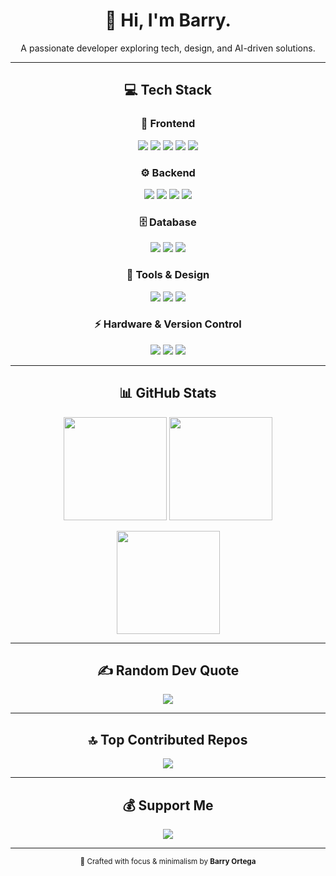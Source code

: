 <h1 align="center">👋 Hi, I'm Barry.</h1>
<p align="center">A passionate developer exploring tech, design, and AI-driven solutions.</p>

---

<h2 align="center">💻 Tech Stack</h2>

<h3 align="center">🎨 Frontend</h3>
<p align="center">
  <img src="https://img.shields.io/badge/HTML5-0b0b0b?style=for-the-badge&logo=html5&logoColor=white"/>
  <img src="https://img.shields.io/badge/CSS3-0b0b0b?style=for-the-badge&logo=css3&logoColor=white"/>
  <img src="https://img.shields.io/badge/JavaScript-0b0b0b?style=for-the-badge&logo=javascript&logoColor=white"/>
  <img src="https://img.shields.io/badge/TypeScript-0b0b0b?style=for-the-badge&logo=typescript&logoColor=white"/>
  <img src="https://img.shields.io/badge/React-0b0b0b?style=for-the-badge&logo=react&logoColor=white"/>
</p>

<h3 align="center">⚙️ Backend</h3>
<p align="center">
  <img src="https://img.shields.io/badge/Python-0b0b0b?style=for-the-badge&logo=python&logoColor=white"/>
  <img src="https://img.shields.io/badge/Java-0b0b0b?style=for-the-badge&logo=openjdk&logoColor=white"/>
  <img src="https://img.shields.io/badge/PHP-0b0b0b?style=for-the-badge&logo=php&logoColor=white"/>
  <img src="https://img.shields.io/badge/Django-0b0b0b?style=for-the-badge&logo=django&logoColor=white"/>
</p>

<h3 align="center">🗄️ Database</h3>
<p align="center">
  <img src="https://img.shields.io/badge/MySQL-0b0b0b?style=for-the-badge&logo=mysql&logoColor=white"/>
  <img src="https://img.shields.io/badge/MariaDB-0b0b0b?style=for-the-badge&logo=mariadb&logoColor=white"/>
  <img src="https://img.shields.io/badge/PostgreSQL-0b0b0b?style=for-the-badge&logo=postgresql&logoColor=white"/>
</p>

<h3 align="center">🧩 Tools & Design</h3>
<p align="center">
  <img src="https://img.shields.io/badge/Figma-0b0b0b?style=for-the-badge&logo=figma&logoColor=white"/>
  <img src="https://img.shields.io/badge/Photoshop-0b0b0b?style=for-the-badge&logo=adobephotoshop&logoColor=white"/>
  <img src="https://img.shields.io/badge/PowerShell-0b0b0b?style=for-the-badge&logo=powershell&logoColor=white"/>
</p>

<h3 align="center">⚡ Hardware & Version Control</h3>
<p align="center">
  <img src="https://img.shields.io/badge/Arduino-0b0b0b?style=for-the-badge&logo=arduino&logoColor=white"/>
  <img src="https://img.shields.io/badge/Git-0b0b0b?style=for-the-badge&logo=git&logoColor=white"/>
  <img src="https://img.shields.io/badge/GitHub-0b0b0b?style=for-the-badge&logo=github&logoColor=white"/>
</p>

---

<h2 align="center">📊 GitHub Stats</h2>
<p align="center">
  <img src="https://github-readme-stats.vercel.app/api?username=barryillest&theme=graywhite&hide_border=true&include_all_commits=true&count_private=true" height="165"/>
  <img src="https://nirzak-streak-stats.vercel.app/?user=barryillest&theme=graywhite&hide_border=true" height="165"/>
</p>

<p align="center">
  <img src="https://github-readme-stats.vercel.app/api/top-langs/?username=barryillest&theme=graywhite&hide_border=true&include_all_commits=true&count_private=true&layout=compact" height="165"/>
</p>

---

<h2 align="center">✍️ Random Dev Quote</h2>
<p align="center">
  <img src="https://quotes-github-readme.vercel.app/api?type=horizontal&theme=dark"/>
</p>

---

<h2 align="center">🔝 Top Contributed Repos</h2>
<p align="center">
  <img src="https://github-contributor-stats.vercel.app/api?username=barryillest&limit=5&theme=graywhite&combine_all_yearly_contributions=true"/>
</p>

---

<h2 align="center">💰 Support Me</h2>
<p align="center">
  <a href="https://paypal.me/subtozhc">
    <img src="https://img.shields.io/badge/PayPal-0b0b0b?style=for-the-badge&logo=paypal&logoColor=white"/>
  </a>
</p>

---

<p align="center"><sub>🖤 Crafted with focus & minimalism by <b>Barry Ortega</b></sub></p>
